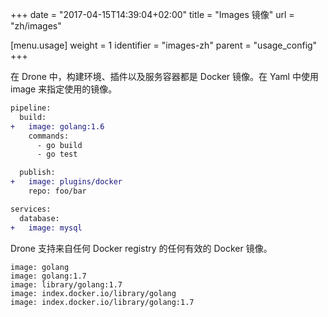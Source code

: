 +++
date = "2017-04-15T14:39:04+02:00"
title = "Images 镜像"
url = "zh/images"

[menu.usage]
  weight = 1
  identifier = "images-zh"
  parent = "usage_config"
+++

<!--Drone uses Docker images for the build environment, for plugins and for service containers. The image field is exposed in the container blocks in the Yaml:-->

 在 Drone 中，构建环境、插件以及服务容器都是 Docker 镜像。在 Yaml 中使用 image 来指定使用的镜像。

```diff
pipeline:
  build:
+   image: golang:1.6
    commands:
      - go build
      - go test

  publish:
+   image: plugins/docker
    repo: foo/bar

services:
  database:
+   image: mysql
```

<!--Drone supports any valid Docker image from any Docker registry:-->

Drone 支持来自任何 Docker registry 的任何有效的 Docker 镜像。

```text
image: golang
image: golang:1.7
image: library/golang:1.7
image: index.docker.io/library/golang
image: index.docker.io/library/golang:1.7
```
